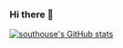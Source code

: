 ### Hi there 👋

[![southouse's GitHub stats](https://github-readme-stats.vercel.app/api?username=southouse)](https://github.com/anuraghazra/github-readme-stats)


<!--
**southouse/southouse** is a ✨ _special_ ✨ repository because its `README.md` (this file) appears on your GitHub profile.

Here are some ideas to get you started:

- 🔭 I’m currently working on ...
- 🌱 I’m currently learning ...
- 👯 I’m looking to collaborate on ...
- 🤔 I’m looking for help with ...
- 💬 Ask me about ...
- 📫 How to reach me: ...
- 😄 Pronouns: ...
- ⚡ Fun fact: ...
-->
